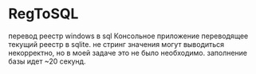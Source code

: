 # RegToSQL
перевод реестр windows в sql
Консольное приложение переводящее текущий реестр в sqlite. не стринг значения могут выводиться некорректно, но в моей задаче это не было необходимо. заполнение базы идет ~20 секунд.
